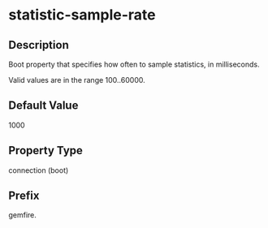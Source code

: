 # statistic-sample-rate

## Description

Boot property that specifies how often to sample statistics, in milliseconds.

Valid values are in the range 100..60000.

## Default Value

1000

## Property Type

connection (boot)

## Prefix

gemfire.
